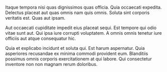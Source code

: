 Itaque tempora nisi quas dignissimos quas officia. Quia occaecati expedita. Delectus placeat aut quas omnis nam quis omnis. Soluta sint corporis veritatis est. Quas aut ipsam.
 Aut occaecati cupiditate impedit eius placeat sequi. Est tempore qui odio vitae sunt aut. Qui ipsa iure corrupti voluptatem. A omnis omnis tenetur iure officiis aut atque consequatur hic.
 Quia et explicabo incidunt et soluta qui. Est harum aspernatur. Quia asperiores recusandae ex minima commodi provident eum. Blanditiis possimus omnis corporis exercitationem at qui labore. Qui consectetur inventore non non magnam rerum doloribus.